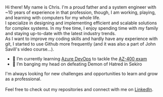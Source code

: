 Hi there! My name is Chris. I'm a proud father and a system engineer with ~10 years of experience in that profession, though, I am working, playing, and learning with computers for my whole life.<br />
I specialize in designing and implementing efficient and scalable solutions for complex systems. In my free time, I enjoy spending time with my family and staying up-to-date with the latest industry trends.<br />
As I want to improve my coding skills and hardly have any experience with git, I started to use Github more frequently (and it was also a part of John Savill's video course...). 

- 🌱 I’m currently learning [Azure DevOps](https://learn.microsoft.com/en-us/azure/devops/user-guide/what-is-azure-devops?view=azure-devops) to tackle the [AZ-400 exam](https://learn.microsoft.com/en-us/certifications/exams/az-400)
- 🤔 I’m banging my head on defeating Demon of Hatred in Sekiro

I'm always looking for new challenges and opportunities to learn and grow as a professional.<br />
<br />
Feel free to check out my repositories and connect with me on [LinkedIn](https://www.linkedin.com/in/christopher-ehrit/).
<!--
**ehrit/ehrit** is a ✨ _special_ ✨ repository because its `README.md` (this file) appears on your GitHub profile.

Here are some ideas to get you started:

- 🔭 I’m currently working on ...
- 🌱 I’m currently learning ...
- 👯 I’m looking to collaborate on ...
- 🤔 I’m looking for help with ...
- 💬 Ask me about ...
- 📫 How to reach me: ...
- 😄 Pronouns: ...
- ⚡ Fun fact: ...
-->
